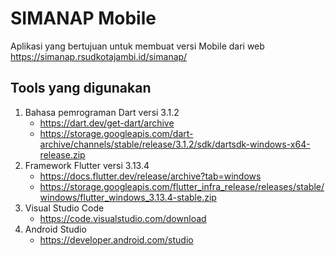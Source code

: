 # SIMANAP Mobile

Aplikasi yang bertujuan untuk membuat versi Mobile dari web https://simanap.rsudkotajambi.id/simanap/<br>

## Tools yang digunakan

1. Bahasa pemrograman Dart versi 3.1.2
   - https://dart.dev/get-dart/archive
   - https://storage.googleapis.com/dart-archive/channels/stable/release/3.1.2/sdk/dartsdk-windows-x64-release.zip
2. Framework Flutter versi 3.13.4
   - https://docs.flutter.dev/release/archive?tab=windows
   - https://storage.googleapis.com/flutter_infra_release/releases/stable/windows/flutter_windows_3.13.4-stable.zip
3. Visual Studio Code
   - https://code.visualstudio.com/download
4. Android Studio
   - https://developer.android.com/studio
